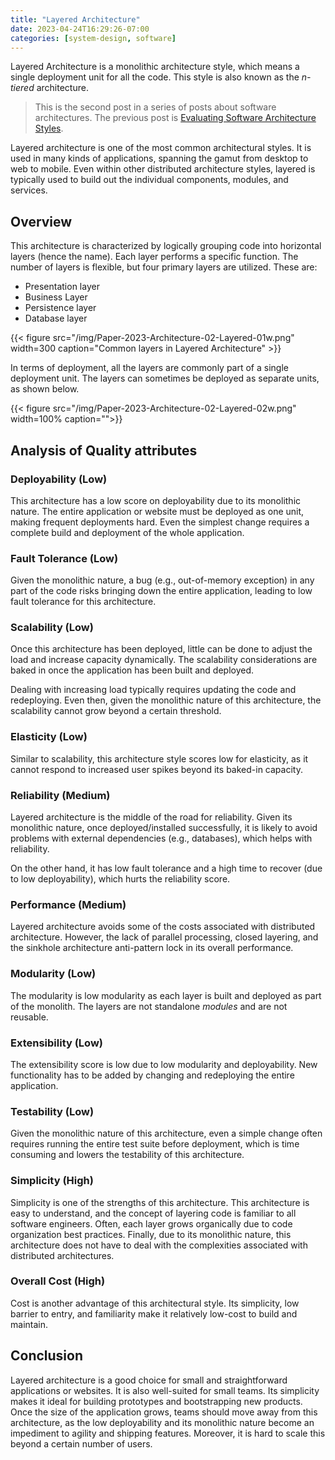 ```yaml
---
title: "Layered Architecture"
date: 2023-04-24T16:29:26-07:00
categories: [system-design, software]
---
```


Layered Architecture is a monolithic architecture style, which means a single deployment unit for all the code. This style is also known as the *n-tiered* architecture.

<!--more-->



> This is the second post in a series of posts about software architectures. The previous post is [Evaluating Software Architecture Styles](https://umairsaeed.com/evaluating-software-architecture/).
>


Layered architecture is one of the most common architectural styles. It is used in many kinds of applications, spanning the gamut from desktop to web to mobile. Even within other distributed architecture styles, layered is typically used to build out the individual components, modules, and services.

## Overview
This architecture is characterized by logically grouping code into horizontal layers (hence the name). Each layer performs a specific function. The number of layers is flexible, but four primary layers are utilized. These are:

- Presentation layer
- Business Layer
- Persistence layer
- Database layer


{{< figure src="/img/Paper-2023-Architecture-02-Layered-01w.png" width=300 caption="Common layers in Layered Architecture" >}}

In terms of deployment, all the layers are commonly part of a single deployment unit. The layers can sometimes be deployed as separate units, as shown below.

{{< figure src="/img/Paper-2023-Architecture-02-Layered-02w.png" width=100% caption="">}}

## Analysis of Quality attributes

### Deployability (Low)
This architecture has a low score on deployability due to its monolithic nature. The entire application or website must be deployed as one unit, making frequent deployments hard. Even the simplest change requires a complete build and deployment of the whole application.

### Fault Tolerance (Low)
Given the monolithic nature, a bug (e.g., out-of-memory exception) in any part of the code risks bringing down the entire application, leading to low fault tolerance for this architecture.

### Scalability (Low)
Once this architecture has been deployed, little can be done to adjust the load and increase capacity dynamically. The scalability considerations are baked in once the application has been built and deployed.

Dealing with increasing load typically requires updating the code and redeploying. Even then, given the monolithic nature of this architecture, the scalability cannot grow beyond a certain threshold.

### Elasticity (Low)
Similar to scalability, this architecture style scores low for elasticity, as it cannot respond to increased user spikes beyond its baked-in capacity.

### Reliability (Medium)
Layered architecture is the middle of the road for reliability. Given its monolithic nature, once deployed/installed successfully, it is likely to avoid problems with external dependencies (e.g., databases), which helps with reliability.

On the other hand, it has low fault tolerance and a high time to recover (due to low deployability), which hurts the reliability score.

### Performance (Medium)
Layered architecture avoids some of the costs associated with distributed architecture. However, the lack of parallel processing, closed layering, and the sinkhole architecture anti-pattern lock in its overall performance.

### Modularity (Low)
The modularity is low modularity as each layer is built and deployed as part of the monolith. The layers are not standalone *modules* and are not reusable.

### Extensibility (Low)
The extensibility score is low due to low modularity and deployability. New functionality has to be added by changing and redeploying the entire application.

### Testability (Low)
Given the monolithic nature of this architecture, even a simple change often requires running the entire test suite before deployment, which is time consuming and lowers the testability of this architecture.

### Simplicity (High)
Simplicity is one of the strengths of this architecture. This architecture is easy to understand, and the concept of layering code is familiar to all software engineers. Often, each layer grows organically due to code organization best practices. Finally, due to its monolithic nature, this architecture does not have to deal with the complexities associated with distributed architectures.

### Overall Cost (High)
Cost is another advantage of this architectural style. Its simplicity, low barrier to entry, and familiarity make it relatively low-cost to build and maintain.


## Conclusion
Layered architecture is a good choice for small and straightforward applications or websites. It is also well-suited for small teams. Its simplicity makes it ideal for building prototypes and bootstrapping new products. Once the size of the application grows, teams should move away from this architecture, as the low deployability and its monolithic nature become an impediment to agility and shipping features. Moreover, it is hard to scale this beyond a certain number of users.



